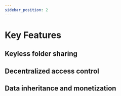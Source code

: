 ```yaml
---
sidebar_position: 2
---
```


# Key Features  

## Keyless folder sharing


## Decentralized access control

## Data inheritance and monetization

